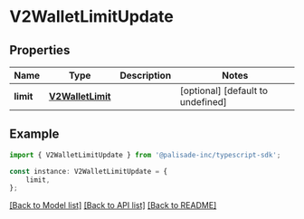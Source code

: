 # V2WalletLimitUpdate


## Properties

Name | Type | Description | Notes
------------ | ------------- | ------------- | -------------
**limit** | [**V2WalletLimit**](V2WalletLimit.md) |  | [optional] [default to undefined]

## Example

```typescript
import { V2WalletLimitUpdate } from '@palisade-inc/typescript-sdk';

const instance: V2WalletLimitUpdate = {
    limit,
};
```

[[Back to Model list]](../README.md#documentation-for-models) [[Back to API list]](../README.md#documentation-for-api-endpoints) [[Back to README]](../README.md)
